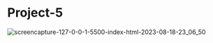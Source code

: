 # Project-5


![screencapture-127-0-0-1-5500-index-html-2023-08-18-23_06_50](https://github.com/Krisheditz03/Project-5/assets/135522095/9c9493bf-d00b-418b-a1ee-e769bbaefa91)
